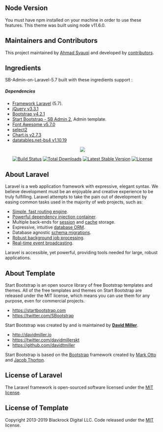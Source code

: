 ## Node Version

You must have npm installed on your machine in order to use these features. This theme was built using node v11.6.0. 

## Maintainers and Contributors

This project maintained by [Ahmad Syauqi](https://github.com/syauqiahmd) and developed by [contributors](https://github.com/syauqiahmd/SB-Admin-on-Laravel-5.7/graphs/contributors).

## Ingredients

SB-Admin-on-Laravel-5.7 built with these ingredients support :

##### Dependencies
* [Framework Laravel](https://laravel.com/docs/5.7) (5.7).
* [jQuery v3.3.1](https://jquery.com/)
* [Bootstrap v4.2.1](https://getbootstrap.com/docs/4.2/getting-started/introduction/)
* [Start Bootstrap - SB Admin 2](https://startbootstrap.com/themes/sb-admin-2/), Admin template.
* [Font Awesome v5.7.0](https://fontawesome.com/start)
* [select2](https://select2.org/)
* [Chart.js v2.7.3](https://www.chartjs.org)
* [datatables.net-bs4 v1.10.19](https://github.com/DataTables/Dist-DataTables-Bootstrap4)

<p align="center"><img src="https://laravel.com/assets/img/components/logo-laravel.svg"></p>

<p align="center">
<a href="https://travis-ci.org/laravel/framework"><img src="https://travis-ci.org/laravel/framework.svg" alt="Build Status"></a>
<a href="https://packagist.org/packages/laravel/framework"><img src="https://poser.pugx.org/laravel/framework/d/total.svg" alt="Total Downloads"></a>
<a href="https://packagist.org/packages/laravel/framework"><img src="https://poser.pugx.org/laravel/framework/v/stable.svg" alt="Latest Stable Version"></a>
<a href="https://packagist.org/packages/laravel/framework"><img src="https://poser.pugx.org/laravel/framework/license.svg" alt="License"></a>
</p>

## About Laravel

Laravel is a web application framework with expressive, elegant syntax. We believe development must be an enjoyable and creative experience to be truly fulfilling. Laravel attempts to take the pain out of development by easing common tasks used in the majority of web projects, such as:

- [Simple, fast routing engine](https://laravel.com/docs/routing).
- [Powerful dependency injection container](https://laravel.com/docs/container).
- Multiple back-ends for [session](https://laravel.com/docs/session) and [cache](https://laravel.com/docs/cache) storage.
- Expressive, intuitive [database ORM](https://laravel.com/docs/eloquent).
- Database agnostic [schema migrations](https://laravel.com/docs/migrations).
- [Robust background job processing](https://laravel.com/docs/queues).
- [Real-time event broadcasting](https://laravel.com/docs/broadcasting).

Laravel is accessible, yet powerful, providing tools needed for large, robust applications.

## About Template

Start Bootstrap is an open source library of free Bootstrap templates and themes. All of the free templates and themes on Start Bootstrap are released under the MIT license, which means you can use them for any purpose, even for commercial projects.

-   <https://startbootstrap.com>
-   <https://twitter.com/SBootstrap>

Start Bootstrap was created by and is maintained by **[David Miller](http://davidmiller.io/)**.

-   <http://davidmiller.io>
-   <https://twitter.com/davidmillerskt>
-   <https://github.com/davidtmiller>

Start Bootstrap is based on the [Bootstrap](http://getbootstrap.com/) framework created by [Mark Otto](https://twitter.com/mdo) and [Jacob Thorton](https://twitter.com/fat).

## License of Laravel

The Laravel framework is open-sourced software licensed under the [MIT license](https://opensource.org/licenses/MIT).

## License of Template

Copyright 2013-2019 Blackrock Digital LLC. Code released under the [MIT](https://github.com/syauqiahmd/SB-Admin-on-Laravel-5.7/blob/master/LICENSE-TEMPLATE) license.
